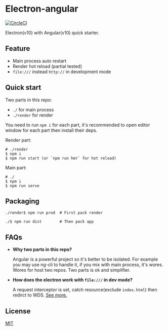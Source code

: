 # Electron-angular
[![CircleCI](https://circleci.com/gh/diyews/electron-angular.svg?style=svg)](https://circleci.com/gh/diyews/electron-angular)

Electron(v10) with Angular(v10) quick starter.

## Feature
- Main process auto restart
- Render hot reload (partial tested)
- `file:///` instead `http://` in development mode

## Quick start
Two parts in this repo:
 - `./` for main process
 - `./render` for render
 
You need to run `npm i` for each part, it's recommended to open editor window for each part then install their deps.

Render part:
```
# ./render
$ npm i
$ npm run start (or `npm run hmr` for hot reload)
```

Main part:
```
# ./
$ npm i
$ npm run serve
```

## Packaging
```
./render$ npm run prod  # First pack render

./$ npm run dist        # Then pack app
```

## FAQs
- **Why two parts in this repo?**

  Angular is a powerful project so it's better to be isolated. For example you may use ng-cli to handle it, if you mix with main process, it's wores. Wores for host two repos. Two parts is ok and simplifier.
  
- **How does the electron work with `file:///` in dev mode?**

  A request interceptor is set, catch resource(exclude `index.html`) then redirct to WDS.  [See more.](https://electronjs.org/docs/api/web-request#class-webrequest)
 
## License
[MIT](https://choosealicense.com/licenses/mit/)
